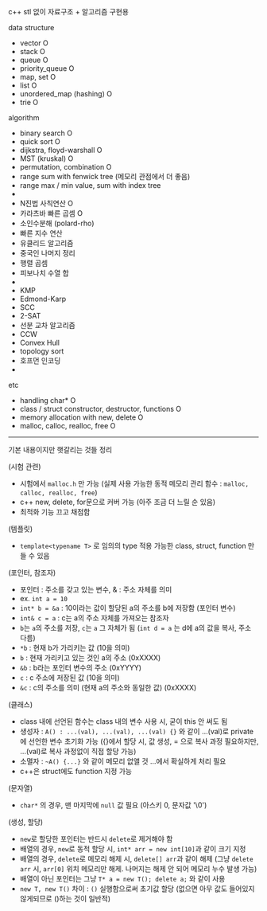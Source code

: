 c++ stl 없이 자료구조 + 알고리즘 구현용

data structure

- vector O
- stack O 
- queue O
- priority_queue O
- map, set O
- list O
- unordered_map (hashing) O
- trie O

algorithm

- binary search O
- quick sort O
- dijkstra, floyd-warshall O
- MST (kruskal) O
- permutation, combination O
- range sum with fenwick tree (메모리 관점에서 더 좋음)
- range max / min value, sum with index tree
- 
- N진법 사칙연산 O
- 카라츠바 빠른 곱셈 O
- 소인수분해 (polard-rho)
- 빠른 지수 연산
- 유클리드 알고리즘
- 중국인 나머지 정리
- 행렬 곱셈
- 피보나치 수열 합 
- 
- KMP
- Edmond-Karp
- SCC
- 2-SAT
- 선분 교차 알고리즘
- CCW
- Convex Hull
- topology sort 
- 호프먼 인코딩 
- 

etc

- handling char* O
- class / struct constructor, destructor, functions O
- memory allocation with new, delete O
- malloc, calloc, realloc, free O

----

기본 내용이지만 햇갈리는 것들 정리

(시험 관련)
- 시험에서 `malloc.h` 만 가능 (실제 사용 가능한 동적 메모리 관리 함수 : `malloc, calloc, realloc, free`)
- c++ new, delete, for문으로 커버 가능 (아주 조금 더 느릴 순 있음)
- 최적화 기능 끄고 채점함
  
(템플릿)
- `template<typename T>` 로 임의의 type 적용 가능한 class, struct, function 만들 수 있음

(포인터, 참조자)
- 포인터 : 주소를 갖고 있는 변수, & : 주소 자체를 의미
- ex. `int a = 10`
- `int* b = &a` : 10이라는 값이 할당된 a의 주소를 b에 저장함 (포인터 변수)
- `int& c = a` : c는 a의 주소 자체를 가져오는 참조자
- `b`는 `a`의 주소를 저장, `c`는 `a` 그 자체가 됨 (`int d = a` 는 d에 a의 값을 복사, 주소 다름)
- `*b` : 현재 b가 가리키는 값 (10을 의미)
- `b` : 현재 가리키고 있는 것인 a의 주소 (0xXXXX)
- `&b` : b라는 포인터 변수의 주소 (0xYYYY)
- `c` : c 주소에 저장된 값 (10을 의미)
- `&c` : c의 주소를 의미 (현재 a의 주소와 동일한 값) (0xXXXX)

(클래스)
- class 내에 선언된 함수는 class 내의 변수 사용 시, 굳이 this 안 써도 됨
- 생성자 : `A() : ...(val), ...(val), ...(val) {}` 와 같이 ...(val)로 private에 선언한 변수 초기화 가능 ({}에서 할당 시, 값 생성, = 으로 복사 과정 필요하지만, ...(val)로 복사 과정없이 직접 할당 가능)
- 소멸자 : `~A() {...}` 와 같이 메모리 없앨 것 ...에서 확실하게 처리 필요
- c++은 struct에도 function 지정 가능 

(문자열)
- `char*` 의 경우, 맨 마지막에 `null` 값 필요 (아스키 0, 문자값 '\0') 

(생성, 할당)
- `new`로 할당한 포인터는 반드시 `delete`로 제거해야 함
- 배열의 경우, `new`로 동적 할당 시, `int* arr = new int[10]`과 같이 크기 지정
- 배열의 경우, `delete`로 메모리 해제 시, `delete[] arr`과 같이 해제 (그냥 `delete arr` 시, `arr[0]` 위치 메모리만 해제. 나머지는 해제 안 되어 메모리 누수 발생 가능)
- 배열이 아닌 포인터는 그냥 `T* a = new T(); delete a;` 와 같이 사용
- `new T, new T()` 차이 : `()` 실행함으로써 초기값 할당 (없으면 아무 값도 들어있지 않게되므로 ()하는 것이 일반적)
